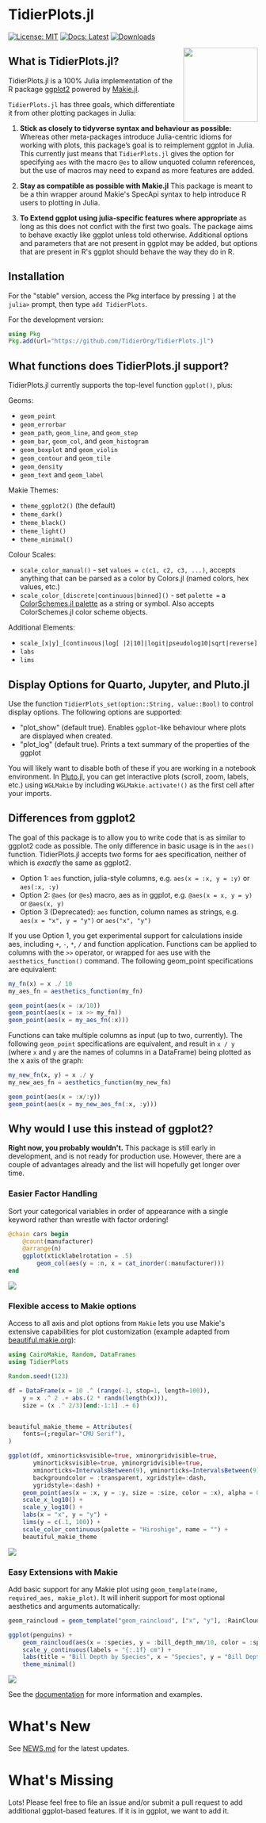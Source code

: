 # TidierPlots.jl

[![License: MIT](https://img.shields.io/badge/License-MIT-green.svg)](https://github.com/TidierOrg/Tidier.jl/blob/main/LICENSE)
[![Docs: Latest](https://img.shields.io/badge/Docs-Latest-blue.svg)](https://tidierorg.github.io/TidierPlots.jl/latest)
[![Downloads](https://img.shields.io/badge/dynamic/json?url=http%3A%2F%2Fjuliapkgstats.com%2Fapi%2Fv1%2Fmonthly_downloads%2FTidierPlots&query=total_requests&suffix=%2Fmonth&label=Downloads)](http://juliapkgstats.com/pkg/TidierPlots)

<img src="/assets/logo.png" align="right" style="padding-left:10px;" width="150"/>

## What is TidierPlots.jl?
TidierPlots.jl is a 100% Julia implementation of the R package [ggplot2](https://ggplot2.tidyverse.org/) powered by [Makie.jl](https://github.com/MakieOrg/Makie.jl).

`TidierPlots.jl` has three goals, which differentiate it from other plotting packages in Julia:

1.  **Stick as closely to tidyverse syntax and behaviour as possible:** Whereas other
    meta-packages introduce Julia-centric idioms for working with
    plots, this package’s goal is to reimplement ggplot
    in Julia. This currently just means that `TidierPlots.jl` gives the option for specifying `aes` with the macro `@es` to allow unquoted column references, but the use of macros may need to expand as more features are added. 

2.  **Stay as compatible as possible with Makie.jl** This package is meant
    to be a thin wrapper around Makie's SpecApi syntax to help introduce R users to plotting in 
    Julia. 

3. **To Extend ggplot using julia-specific features where appropriate** as long as this does
    not confict with the first two goals. The package aims to behave exactly like ggplot
    unless told otherwise. Additional options and parameters that are not present in ggplot 
    may be added, but options that are present in R's ggplot should behave the way they do in R. 

## Installation

For the "stable" version, access the Pkg interface by pressing `]` at the `julia>` prompt, then type `add TidierPlots`. 

For the development version:

```julia
using Pkg
Pkg.add(url="https://github.com/TidierOrg/TidierPlots.jl")
```

## What functions does TidierPlots.jl support?

TidierPlots.jl currently supports the top-level function `ggplot()`, plus:

Geoms:

- `geom_point`
- `geom_errorbar`
- `geom_path`, `geom_line`, and `geom_step`
- `geom_bar`, `geom_col`, and `geom_histogram`
- `geom_boxplot` and `geom_violin`
- `geom_contour` and `geom_tile`
- `geom_density`
- `geom_text` and `geom_label`

Makie Themes:

- `theme_ggplot2()` (the default)
- `theme_dark()`
- `theme_black()`
- `theme_light()`
- `theme_minimal()`

Colour Scales:

- `scale_color_manual()` - set `values = c(c1, c2, c3, ...)`, accepts anything that can be parsed as a color by Colors.jl (named colors, hex values, etc.)
- `scale_color_[discrete|continuous|binned]()` - set `palette =` a [ColorSchemes.jl palette](https://juliagraphics.github.io/ColorSchemes.jl/stable/catalogue/) as a string or symbol. Also accepts ColorSchemes.jl color scheme objects. 

Additional Elements:

- `scale_[x|y]_[continuous|log[ |2|10]|logit|pseudolog10|sqrt|reverse]`
- `labs`
- `lims`

## Display Options for Quarto, Jupyter, and Pluto.jl

Use the function `TidierPlots_set(option::String, value::Bool)` to control display options. The following options are supported:

- "plot_show" (default true). Enables `ggplot`-like behaviour where plots are displayed when created.
- "plot_log" (default true). Prints a text summary of the properties of the ggplot

You will likely want to disable both of these if you are working in a notebook environment. In [Pluto.jl](https://github.com/fonsp/Pluto.jl), you can get interactive plots (scroll, zoom, labels, etc.) using `WGLMakie` by including `WGLMakie.activate!()` as the first cell after your imports. 

## Differences from ggplot2

The goal of this package is to allow you to write code that is as similar to ggplot2 code as possible. The only difference in basic usage is in the `aes()` function. TidierPlots.jl accepts two forms for aes specification, neither of which is *exactly* the same as ggplot2.

- Option 1: `aes` function, julia-style columns, e.g. `aes(x = :x, y = :y)` or `aes(:x, :y)`
- Option 2: `@aes` (or `@es`) macro, aes as in ggplot, e.g. `@aes(x = x, y = y)` or `@aes(x, y)`
- Option 3 (Deprecated): `aes` function, column names as strings, e.g. `aes(x = "x", y = "y")` or `aes("x", "y")`

If you use Option 1, you get experimental support for calculations inside aes, including `+`, `-`, `*`, `/` and function application. Functions can be applied to columns with the `>>` operator, or wrapped for aes use with the `aesthetics_function()` command. The following geom_point specifications are equivalent: 

```julia
my_fn(x) = x ./ 10
my_aes_fn = aesthetics_function(my_fn)

geom_point(aes(x = :x/10))
geom_point(aes(x = :x >> my_fn))
geom_point(aes(x = my_aes_fn(:x)))
```

Functions can take multiple columns as input (up to two, currently). The following `geom_point` specifications are equivalent, and result in `x / y` (where `x` and `y` are the names of columns in a DataFrame) being plotted as the x axis of the graph: 

```julia
my_new_fn(x, y) = x ./ y
my_new_aes_fn = aesthetics_function(my_new_fn)

geom_point(aes(x = :x/:y))
geom_point(aes(x = my_new_aes_fn(:x, :y)))
```

## Why would I use this instead of ggplot2? 

**Right now, you probably wouldn't.** This package is still early in development, and is not ready for production use. However, there are a couple of advantages already and the list will hopefully get longer over time. 

### Easier Factor Handling

Sort your categorical variables in order of appearance with a single keyword rather than wrestle with factor ordering!

```julia
@chain cars begin
    @count(manufacturer)
    @arrange(n)
    ggplot(xticklabelrotation = .5)
        geom_col(aes(y = :n, x = cat_inorder(:manufacturer)))
end
```
![](assets/in_order.png)

### Flexible access to Makie options

Access to all axis and plot options from `Makie` lets you use Makie's extensive capabilities for plot customization (example adapted from [beautiful.makie.org](https://beautiful.makie.org/examples/2d/scatters/bubble_plot_logxy)):

```julia
using CairoMakie, Random, DataFrames
using TidierPlots

Random.seed!(123)

df = DataFrame(x = 10 .^ (range(-1, stop=1, length=100)),
    y = x .^ 2 .+ abs.(2 * randn(length(x))),
    size = (x .^ 2/3)[end:-1:1] .+ 6)


beautiful_makie_theme = Attributes(
    fonts=(;regular="CMU Serif"),
)

ggplot(df, xminorticksvisible=true, xminorgridvisible=true, 
       yminorticksvisible=true, yminorgridvisible=true, 
       xminorticks=IntervalsBetween(9), yminorticks=IntervalsBetween(9),
       backgroundcolor = :transparent, xgridstyle=:dash,
       ygridstyle=:dash) + 
    geom_point(aes(x = :x, y = :y, size = :size, color = :x), alpha = 0.8) +
    scale_x_log10() + 
    scale_y_log10() + 
    labs(x = "x", y = "y") +
    lims(y = c(.1, 100)) +
    scale_color_continuous(palette = "Hiroshige", name = "") +
    beautiful_makie_theme
```
![](assets/beautiful_makie.png)

### Easy Extensions with Makie

Add basic support for any Makie plot using `geom_template(name, required_aes, makie_plot)`. It will inherit support for most optional aesthetics and arguments automatically:

```julia
geom_raincloud = geom_template("geom_raincloud", ["x", "y"], :RainClouds)

ggplot(penguins) + 
    geom_raincloud(aes(x = :species, y = :bill_depth_mm/10, color = :species), size = 4) +
    scale_y_continuous(labels = "{:.1f} cm") + 
    labs(title = "Bill Depth by Species", x = "Species", y = "Bill Depth") +
    theme_minimal()
```
![](assets/raincloud.png)

See the [documentation](https://tidierorg.github.io/TidierPlots.jl/latest) for more information and examples. 

# What's New

See [NEWS.md](https://github.com/TidierOrg/TidierPlots.jl/blob/main/NEWS.md) for the latest updates.

# What's Missing

Lots! Please feel free to file an issue and/or submit a pull request to add additional ggplot-based features. If it is in ggplot, we want to add it. 

